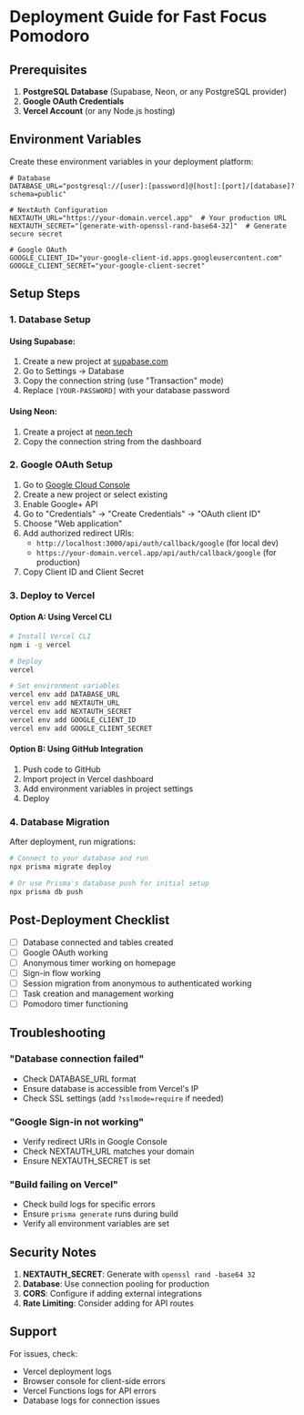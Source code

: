 # Deployment Guide for Fast Focus Pomodoro

## Prerequisites

1. **PostgreSQL Database** (Supabase, Neon, or any PostgreSQL provider)
2. **Google OAuth Credentials**
3. **Vercel Account** (or any Node.js hosting)

## Environment Variables

Create these environment variables in your deployment platform:

```env
# Database
DATABASE_URL="postgresql://[user]:[password]@[host]:[port]/[database]?schema=public"

# NextAuth Configuration
NEXTAUTH_URL="https://your-domain.vercel.app"  # Your production URL
NEXTAUTH_SECRET="[generate-with-openssl-rand-base64-32]"  # Generate secure secret

# Google OAuth
GOOGLE_CLIENT_ID="your-google-client-id.apps.googleusercontent.com"
GOOGLE_CLIENT_SECRET="your-google-client-secret"
```

## Setup Steps

### 1. Database Setup

#### Using Supabase:
1. Create a new project at [supabase.com](https://supabase.com)
2. Go to Settings → Database
3. Copy the connection string (use "Transaction" mode)
4. Replace `[YOUR-PASSWORD]` with your database password

#### Using Neon:
1. Create a project at [neon.tech](https://neon.tech)
2. Copy the connection string from the dashboard

### 2. Google OAuth Setup

1. Go to [Google Cloud Console](https://console.cloud.google.com/)
2. Create a new project or select existing
3. Enable Google+ API
4. Go to "Credentials" → "Create Credentials" → "OAuth client ID"
5. Choose "Web application"
6. Add authorized redirect URIs:
   - `http://localhost:3000/api/auth/callback/google` (for local dev)
   - `https://your-domain.vercel.app/api/auth/callback/google` (for production)
7. Copy Client ID and Client Secret

### 3. Deploy to Vercel

#### Option A: Using Vercel CLI
```bash
# Install Vercel CLI
npm i -g vercel

# Deploy
vercel

# Set environment variables
vercel env add DATABASE_URL
vercel env add NEXTAUTH_URL
vercel env add NEXTAUTH_SECRET
vercel env add GOOGLE_CLIENT_ID
vercel env add GOOGLE_CLIENT_SECRET
```

#### Option B: Using GitHub Integration
1. Push code to GitHub
2. Import project in Vercel dashboard
3. Add environment variables in project settings
4. Deploy

### 4. Database Migration

After deployment, run migrations:

```bash
# Connect to your database and run
npx prisma migrate deploy

# Or use Prisma's database push for initial setup
npx prisma db push
```

## Post-Deployment Checklist

- [ ] Database connected and tables created
- [ ] Google OAuth working
- [ ] Anonymous timer working on homepage
- [ ] Sign-in flow working
- [ ] Session migration from anonymous to authenticated working
- [ ] Task creation and management working
- [ ] Pomodoro timer functioning

## Troubleshooting

### "Database connection failed"
- Check DATABASE_URL format
- Ensure database is accessible from Vercel's IP
- Check SSL settings (add `?sslmode=require` if needed)

### "Google Sign-in not working"
- Verify redirect URIs in Google Console
- Check NEXTAUTH_URL matches your domain
- Ensure NEXTAUTH_SECRET is set

### "Build failing on Vercel"
- Check build logs for specific errors
- Ensure `prisma generate` runs during build
- Verify all environment variables are set

## Security Notes

1. **NEXTAUTH_SECRET**: Generate with `openssl rand -base64 32`
2. **Database**: Use connection pooling for production
3. **CORS**: Configure if adding external integrations
4. **Rate Limiting**: Consider adding for API routes

## Support

For issues, check:
- Vercel deployment logs
- Browser console for client-side errors
- Vercel Functions logs for API errors
- Database logs for connection issues
